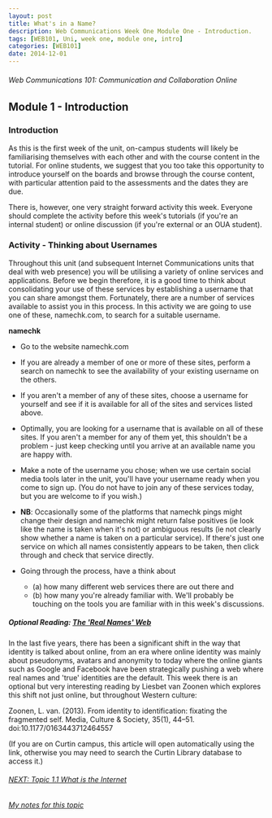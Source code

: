 ```yaml
---
layout: post
title: What's in a Name?
description: Web Communications Week One Module One - Introduction.
tags: [WEB101, Uni, week one, module one, intro]
categories: [WEB101]
date: 2014-12-01
---
```


###### Web Communications 101: Communication and Collaboration Online 

## Module 1 - Introduction

### Introduction

As this is the first week of the unit, on-campus students will likely be familiarising themselves with each other and with the course content in the tutorial. For online students, we suggest that you too take this opportunity to introduce yourself on the boards and browse through the course content, with particular attention paid to the assessments and the dates they are due.

There is, however, one very straight forward activity this week. Everyone should complete the activity before this week's tutorials (if you're an internal student) or online discussion (if you're external or an OUA student).


### Activity - Thinking about Usernames

Throughout this unit (and subsequent Internet Communications units that deal with web presence) you will be utilising a variety of online services and applications. Before we begin therefore, it is a good time to think about consolidating your use of these services by establishing a username that you can share amongst them. Fortunately, there are a number of services available to assist you in this process. In this activity we are going to use one of these, namechk.com, to search for a suitable username.

**namechk**

- Go to the website namechk.com

- If you are already a member of one or more of these sites, perform a search on namechk to see the availability of your existing username on the others.

- If you aren't a member of any of these sites, choose a username for yourself and see if it is available for all of the sites and services listed above.

- Optimally, you are looking for a username that is available on all of these sites. If you aren't a member for any of them yet, this shouldn't be a problem - just keep checking until you arrive at an available name you are happy with.

- Make a note of the username you chose; when we use certain social media tools later in the unit, you'll have your username ready when you come to sign up. (You do not have to join any of these services today, but you are welcome to if you wish.)

- **NB**: Occasionally some of the platforms that namechk pings might change their design and namechk might return false positives (ie look like the name is taken when it's not) or ambiguous results (ie not clearly show whether a name is taken on a particular service). If there's just one service on which all names consistently appears to be taken, then click through and check that service directly.

- Going through the process, have a think about 
  - (a) how many different web services there are out there and
  - (b) how many you're already familiar with. We'll probably be touching on the tools you are familiar with in this week's discussions. 

##### Optional Reading: [The 'Real Names' Web](uni/extra/from-identity-to-identification-fixating-the-fragmented-self/)

In the last five years, there has been a significant shift in the way that identity is talked about online, from an era where online identity was mainly about pseudonyms, avatars and anonymity to today where the online giants such as Google and Facebook have been strategically pushing a web where real names and 'true' identities are the default. This week there is an optional but very interesting reading by Liesbet van Zoonen which explores this shift not just online, but throughout Western culture: 

Zoonen, L. van. (2013). From identity to identification: fixating the fragmented self. Media, Culture & Society, 35(1), 44–51. doi:10.1177/0163443712464557 

(If you are on Curtin campus, this article will open automatically using the link, otherwise you may need to search the Curtin Library database to access it.) 

 

###### [NEXT: Topic 1.1 What is the Internet](uni/2014-12-02-web101-m1-t11-what-is-the-internet/)

###### [My notes for this topic](uni/2014-12-01-web101-m1-t1-notes/)
